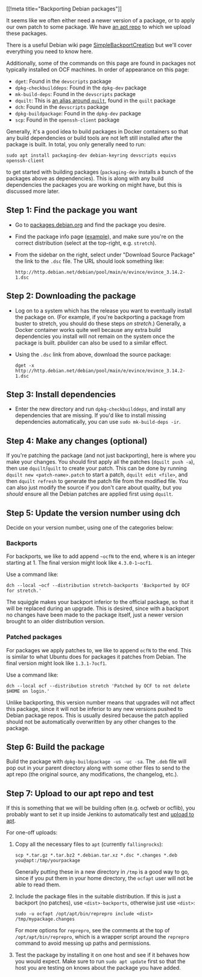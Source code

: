 [[!meta title="Backporting Debian packages"]]

It seems like we often either need a newer version of a package, or to apply
our own patch to some package. We have [an apt
repo](http://apt.ocf.berkeley.edu/) to which we upload these packages.

There is a useful Debian wiki page
[SimpleBackportCreation](https://wiki.debian.org/SimpleBackportCreation) but
we'll cover everything you need to know here.

Additionally, some of the commands on this page are found in packages not
typically installed on OCF machines. In order of appearance on this page:

- `dget`: Found in the `devscripts` package
- `dpkg-checkbuilddeps`: Found in the `dpkg-dev` package
- `mk-build-deps`: Found in the `devscripts` package
- `dquilt`: This is [an alias around `quilt`][dquilt], found in the `quilt` package
- `dch`: Found in the `devscripts` package
- `dpkg-buildpackage`: Found in the `dpkg-dev` package
- `scp`: Found in the `openssh-client` package

Generally, it's a good idea to build packages in Docker containers so that any
build dependencies or build tools are not left still installed after the
package is built. In total, you only generally need to run:

    sudo apt install packaging-dev debian-keyring devscripts equivs openssh-client

to get started with building packages (`packaging-dev` installs a bunch of the
packages above as dependencies). This is along with any build dependencies the
packages you are working on might have, but this is discussed more later.

[dquilt]: https://www.debian.org/doc/manuals/maint-guide/modify.en.html#quiltrc

## Step 1: Find the package you want

- Go to [packages.debian.org](https://packages.debian.org/) and find the
  package you desire.

- Find the package info page
  ([example](https://packages.debian.org/stretch/evince)), and make sure you're
  on the correct distribution (select at the top-right, e.g. `stretch`).

- From the sidebar on the right, select under "Download Source Package" the
  link to the `.dsc` file. The URL should look something like:

      http://http.debian.net/debian/pool/main/e/evince/evince_3.14.2-1.dsc

## Step 2: Downloading the package

- Log on to a system which has the release you want to eventually install the
  package on. (For example, if you're backporting a package from buster to
  stretch, you should do these steps _on stretch_.) Generally, a Docker
  container works quite well because any extra build dependencies you install
  will not remain on the system once the package is built. pbuilder can also be
  used to a similar effect.

- Using the `.dsc` link from above, download the source package:

      dget -x http://http.debian.net/debian/pool/main/e/evince/evince_3.14.2-1.dsc

## Step 3: Install dependencies

- Enter the new directory and run `dpkg-checkbuilddeps`, and install any
  dependencies that are missing. If you'd like to install missing dependencies
  automatically, you can use `sudo mk-build-deps -ir`.

## Step 4: Make any changes (optional)

If you're patching the package (and not just backporting), here is where you
make your changes. You should first apply all the patches (`dquilt push -a`),
then use `dquilt`/`quilt` to create your patch. This can be done by running
`dquilt new <patch-name>.patch` to start a patch, `dquilt edit <file>`, and
then `dquilt refresh` to generate the patch file from the modified file. You
can also just modify the source if you don't care about quality, but you
_should_ ensure all the Debian patches are applied first using `dquilt`.

## Step 5: Update the version number using dch

Decide on your version number, using one of the categories below:

### Backports

For backports, we like to add append `~ocfN` to the end, where `N` is an
integer starting at 1. The final version might look like `4.3.0-1~ocf1`.

Use a command like:

    dch --local ~ocf --distribution stretch-backports 'Backported by OCF for stretch.'

The squiggle makes your backport inferior to the official package, so that it
will be replaced during an upgrade. This is desired, since with a backport no
changes have been made to the package itself, just a newer version brought to
an older distribution version.

### Patched packages

For packages we apply patches to, we like to append `ocfN` to the end. This is
similar to what Ubuntu does for packages it patches from Debian. The final
version might look like `1.3.1-7ocf1`.

Use a command like:

    dch --local ocf --distribution stretch 'Patched by OCF to not delete $HOME on login.'

Unlike backporting, this version number means that upgrades will not affect this
package, since it will not be inferior to any new versions pushed to Debian
package repos. This is usually desired because the patch applied should not be
automatically overwritten by any other changes to the package.

## Step 6: Build the package

Build the package with `dpkg-buildpackage -us -uc -sa`. The `.deb` file will
pop out in your parent directory along with some other files to send to the apt
repo (the original source, any modifications, the changelog, etc.).

## Step 7: Upload to our apt repo and test

If this is something that we will be building often (e.g. ocfweb or ocflib),
you probably want to set it up inside Jenkins to automatically test and
[upload to apt](https://jenkins.ocf.berkeley.edu/job/upload-changes/).

For one-off uploads:

1.  Copy all the necessary files to `apt` (currently `fallingrocks`):

        scp *.tar.gz *.tar.bz2 *.debian.tar.xz *.dsc *.changes *.deb you@apt:/tmp/yourpackage

    Generally putting these in a new directory in `/tmp` is a good way to go,
    since if you put them in your home directory, the `ocfapt` user will not be
    able to read them.

2.  Include the package files in the suitable distribution. If this is just a
    backport (no patches), use `<dist>-backports`, otherwise just use `<dist>`:

        sudo -u ocfapt /opt/apt/bin/reprepro include <dist> /tmp/mypackage.changes

    For more options for `reprepro`, see the comments at the top of
    `/opt/apt/bin/reprepro`, which is a wrapper script around the `reprepro`
    command to avoid messing up paths and permissions.

3.  Test the package by installing it on one host and see if it behaves how you
    would expect. Make sure to run `sudo apt update` first so that the host you
    are testing on knows about the package you have added.
